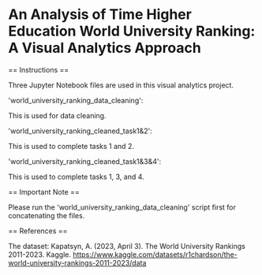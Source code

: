 # An Analysis of Time Higher Education World University Ranking: A Visual Analytics Approach  
== Instructions ==

Three Jupyter Notebook files are used in this visual analytics project.  

'world_university_ranking_data_cleaning': 

This is used for data cleaning.

'world_university_ranking_cleaned_task1&2': 

This is used to complete tasks 1 and 2.

'world_university_ranking_cleaned_task1&3&4': 

This is used to complete tasks 1, 3, and 4.

== Important Note ==

Please run the 'world_university_ranking_data_cleaning' script first for concatenating the files.  

== References ==

The dataset: Kapatsyn, A. (2023, April 3). The World University Rankings 2011-2023. Kaggle. https://www.kaggle.com/datasets/r1chardson/the-world-university-rankings-2011-2023/data   
